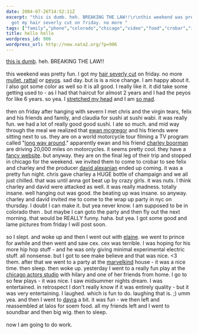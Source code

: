 ```yaml
---
date: 2004-07-26T14:52:11Z
excerpt: "this is dumb. heh. BREAKING THE LAW!!\r\nthis weekend was pretty fun. I
  got my hair severly cut on friday. no more "
tags: ["family","phone","colorado","chicago","video","food","crobar","insane","chris","girls","irc","experiment","nyc","sushi","nokia"]
title: hello hello
wordpress_id: 906
wordpress_url: http://new.nata2.org/?p=906
---
```


<a href="http://boston.mirror-image.com/newsvideo/softwin/template.html?OAS_pos=SPONSOR2&amp;middle=072104_vws_worcester.wmv">this is dumb</a>. heh. BREAKING THE LAW!!<br/><br/>
this weekend was pretty fun. I got my <a href="http://www.nata2.info/?path=pictures%2Fmisc%2Fphone_camera%2Fphotolog&amp;img=1090631339-Nokia6600(186).jpg">hair severly cut</a> on friday. no more <a href="http://www.nata2.info/?path=pictures%2Fmisc%2Fphone_camera%2Fphotolog&amp;img=1090631429-Nokia6600(187).jpg">mullet, rattail</a> or <a href="http://www.nata2.info/?path=pictures%2Fmisc%2Fphone_camera%2Fphotolog&amp;img=1090627251-Nokia6600(184).jpg">peyos</a>. sad day.  but is is a nice change. I am happy about it. I also got some  color as well so it is all good. I really like it. it did take some getting used to - as I had that haircut for almost 2 years and I had the peyos for like 6 years. so yea. I <a href="http://www.nata2.info/?path=pictures%2Fmisc%2Fphone_camera%2Fphotolog&amp;img=1090848901-Nokia6600(198).jpg">stretched my head</a> and I am <a href="https://web.archive.org/web/20030814003134/http://www.nata2.info//pictures/misc/phone_camera/nokia_6600/260720041006/Nokia6600(197).jpg">so mad</a>.<br/><br/>then on friday after hanging with severn I met chris and the virgin tears, felix and his friends and family, and claudia for sushi at sushi wabi. it was really fun. we had a lot of really good good sushi. I ate so much. and mid way through the meal we realized that <a href="http://www.imdb.com/name/nm0000191/">ewan mcgregor</a> and his friends were sitting next to us. they are on a world motorcycle tour filming a TV program called "<a href="http://www.imdb.com/title/tt0403778/">long way around</a>." apparently ewan and his friend <a href="http://www.imdb.com/name/nm0095564/">charley boorman</a> are driving  20,000 miles on motorcycles. it seems pretty cool. they have a <a href="http://www.longwayround.com/lwr.htm">fancy website</a>. but anyway. they are on the final leg of their trip and stopped in chicago for the weekend. we invited them to come to crobar to see felix and charley and the producer <a href="http://www.imdb.com/name/nm1256362/">david alexanian</a> ended up coming. it was a pretty fun night. chris gave charley a HUGE bottle of champaign and we all just chilled. that was until anna got beat up by crazy girls. it was nuts. I think charley and david were attacked as well. it was really madness. totally insane. well hanging out was good. the beating up was insane. so anyway. charley and david invited me to come to the wrap up party in nyc on thursday. I doubt I can make it. but yea never know. I am supposed to be in colorado then . but maybe I can goto the party and then fly out the next morning. that would be REALLY funny. haha. but yea. I got some good and lame pictures from friday I will post soon. <br/><br/>so I slept. and woke up and then I went out with <a href="http://elainepark.com/">elaine</a>. we went to prince for awhile and then went and saw cex. cex was terrible. I was hoping for his more hip hop stuff - and he was only giving minimal experimental electric stuff. all nonsense. but I got to see make believe and that was nice. <3 them. after that we went to a party at the <a href="http://marvelkind.com/">marvelkind</a> house - it was a nice time. then sleep. then woke up. yesterday I went to a really fun play at the <a href="http://www.actors-studio.net/">chicago actors studio</a> with hilary and one of her friends from home. I go to so few plays - it was nice. I saw midsummer nights dream. I was entertained. in retrospect I don't really know if it was entirely quality - but it was very entertaining. I laughed. which is fun to do. laughing that is. ;) umm yea. and then I went to <a href="https://web.archive.org/web/20030814003134/http://www.nata2.info//pictures/misc/phone_camera/nokia_6600/260720041006/Nokia6600(189).jpg">dayra</a> a bit. it was fun - we then left and reassembled at lalos for soem food. all my friends left and I went to soundbar and then big wig. then to sleep. <br/><br/>now I am going to do work. 



